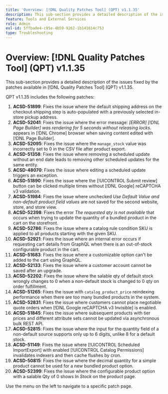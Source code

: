 ```yaml
---
title: 'Overview: [!DNL Quality Patches Tool] (QPT) v1.1.35'
description: This sub-section provides a detailed description of the issues fixed by the patches available in [!DNL Quality Patches Tool] (QPT) v1.1.35.
feature: Tools and External Services
role: Admin
exl-id: 5ffbade4-c95e-4b59-9262-1b141614c753
type: Troubleshooting
---
```

# Overview: [!DNL Quality Patches Tool] (QPT) v1.1.35

This sub-section provides a detailed description of the issues fixed by the patches available in [!DNL Quality Patches Tool] (QPT) v1.1.35.

QPT v1.1.35 includes the following patches:

1. **ACSD-51899**: Fixes the issue where the default shipping address on the checkout shipping step is auto-populated with a previously selected in-store pickup address.
1. **ACSD-52041**: Fixes the issue where the error message: *[ERROR] [!DNL Page Builder] was rendering for 5 seconds without releasing locks*. appears in [!DNL Chrome] browser when saving content edited with [!DNL Page Builder].
1. **ACSD-52095**: Fixes the issue where the `manage_stock` value was incorrectly set to 0 in the CSV file after product export.
1. **ACSD-51358**: Fixes the issue where removing a scheduled update without an end date leads to removing other scheduled updates for the same entity.
1. **ACSD-48070**: Fixes the issue where editing a scheduled update triggers an exception.
1. **ACSD-51890**: Fixes the issue where the [!UICONTROL Submit review] button can be clicked multiple times without [!DNL Google] reCAPTCHA v3 validation.
1. **ACSD-51984**: Fixes the issue where unchecked *Use Default Value and non-default product field values* are not saved for the second website, store, and store view.
1. **ACSD-52398**: Fixes the error *The requested qty is not available* that occurs when trying to update the quantity of a bundled product in the cart on the storefront.
1. **ACSD-52786**: Fixes the issue where a catalog rule condition SKU is applied to all products starting with the given SKU.
1. **ACSD-52921**: Fixes the issue where an internal error occurs if requesting cart details from GraphQL when there is an out-of-stock configurable product in the cart.
1. **ACSD-51683**: Fixes the issue where a customizable option can't be added to the cart using GraphQL.
1. **ACSD-52133**: Fixes the issue where a customer account cannot be saved after an upgrade.
1. **ACSD-52202**: Fixes the issue where the salable qty of default stock wrongly changes to 0 when a non-default stock is changed to 0 qty on order fulfillment.
1. **ACSD-51265**: Fixes the issue with `catalog_product_price` reindexing performance when there are too many bundled products in the system.
1. **ACSD-52831**: Fixes the issue where customers cannot place negotiable quote orders when [!DNL Google reCAPTCHA v3 Invisible] is enabled.
1. **ACSD-51845**: Fixes the issue where subsequent products with tier prices and different attribute sets cannot be updated via asynchronous bulk REST API.
1. **ACSD-52815**: Fixes the issue where the input for the quantity field of a non-default source supports only up to 6 digits, unlike 8 for a default stock.
1. **ACSD-51149**: Fixes the issue where [!UICONTROL Scheduled ImportExport] with enabled [!UICONTROL Catalog Permissions] invalidates indexers and then cache flushes by cron.
1. **ACSD-50815**: Fixes the issue where the decimal quantity for a simple product cannot be used for a new bundled product option.
1. **ACSD-52399**: Fixes the issue where the configurable product option with a salable Qty of 0 shows *In Stock* on the product page. 

Use the menu on the left to navigate to a specific patch page.
